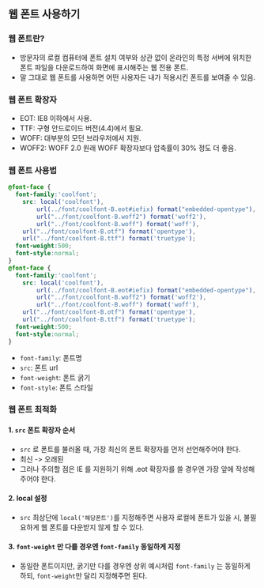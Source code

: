 ## 웹 폰트 사용하기
### 웹 폰트란?
- 방문자의 로컬 컴퓨터에 폰트 설치 여부와 상관 없이 온라인의 특정 서버에 위치한 폰트 파일을 다운로드하여 화면에 표시해주는 웹 전용 폰트.
- 말 그대로 웹 폰트를 사용하면 어떤 사용자든 내가 적용시킨 폰트를 보여줄 수 있음.

### 웹 폰트 확장자
- EOT: IE8 이하에서 사용.
- TTF: 구형 안드로이드 버전(4.4)에서 필요.
- WOFF: 대부분의 모던 브라우저에서 지원.
- WOFF2: WOFF 2.0 원래 WOFF 확장자보다 압축률이 30% 정도 더 좋음.

### 웹 폰트 사용법
```css
@font-face {
  font-family:'coolfont';
	src: local('coolfont'),  
    	url(../font/coolfont-B.eot#iefix) format("embedded-opentype"),
    	url("../font/coolfont-B.woff2") format('woff2'),
    	url("../font/coolfont-B.woff") format('woff'),
	url("../font/coolfont-B.otf") format('opentype'),
	url("../font/coolfont-B.ttf") format('truetype');
  font-weight:500;
  font-style:normal; 
}
@font-face {
  font-family:'coolfont';
	src: local('coolfont'),
    	url(../font/coolfont-B.eot#iefix) format("embedded-opentype"),
    	url("../font/coolfont-B.woff2") format('woff2'),
    	url("../font/coolfont-B.woff") format('woff'),
	url("../font/coolfont-B.otf") format('opentype'),
	url("../font/coolfont-B.ttf") format('truetype');
  font-weight:500;
  font-style:normal; 
}
```
- `font-family`: 폰트명
- `src`: 폰트 url
- `font-weight`: 폰트 굵기
- `font-style`: 폰트 스타일

### 웹 폰트 최적화
#### 1. `src` 폰트 확장자 순서
- `src` 로 폰트를 불러올 때, 가장 최신의 폰트 확장자를 먼저 선언해주어야 한다.
- 최신 -> 오래된
- 그러나 주의할 점은 IE 를 지원하기 위해 .eot 확장자를 쓸 경우엔 가장 앞에 작성해주어야 한다.

#### 2. local 설정
- `src` 최상단에 `local('해당폰트')`를 지정해주면 사용자 로컬에 폰트가 있을 시, 불필요하게 웹 폰트를 다운받지 않게 할 수 있다.

#### 3. `font-weight` 만 다를 경우엔 `font-family` 동일하게 지정
- 동일한 폰트이지만, 굵기만 다를 경우엔 상위 예시처럼 `font-family` 는 동일하게 하되, `font-weight`만 달리 지정해주면 된다.
